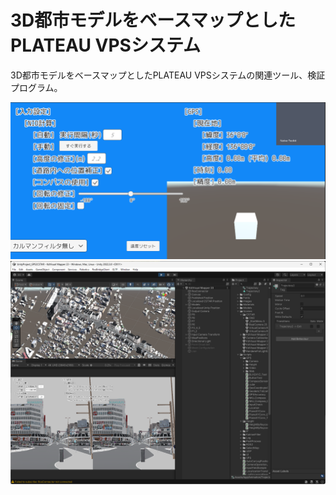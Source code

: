 # 3D都市モデルをベースマップとしたPLATEAU VPSシステム

3D都市モデルをベースマップとしたPLATEAU VPSシステムの関連ツール、検証プログラム。

![Initializer画面](resources/image.png)
![KdVisualMapper画面](resources/makevpsmap.png)

